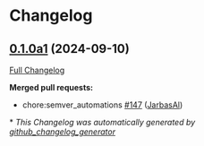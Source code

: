 # Changelog

## [0.1.0a1](https://github.com/OpenVoiceOS/ovos-config/tree/0.1.0a1) (2024-09-10)

[Full Changelog](https://github.com/OpenVoiceOS/ovos-config/compare/V0.1.0...0.1.0a1)

**Merged pull requests:**

- chore:semver\_automations [\#147](https://github.com/OpenVoiceOS/ovos-config/pull/147) ([JarbasAl](https://github.com/JarbasAl))



\* *This Changelog was automatically generated by [github_changelog_generator](https://github.com/github-changelog-generator/github-changelog-generator)*

